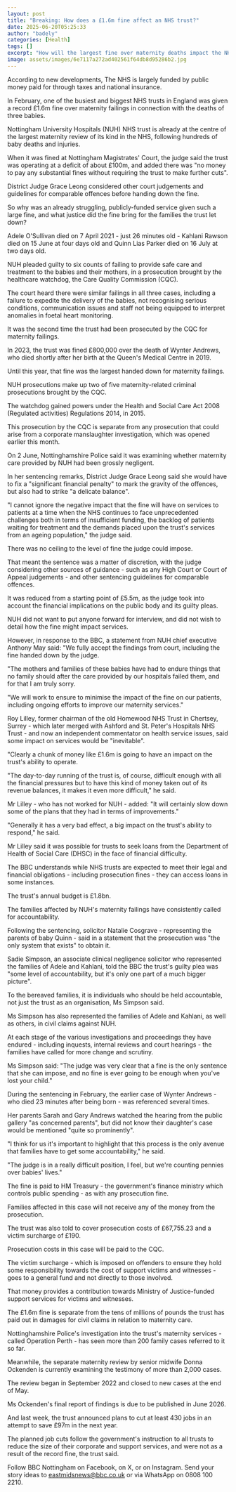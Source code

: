 ```yaml
---
layout: post
title: "Breaking: How does a £1.6m fine affect an NHS trust?"
date: 2025-06-20T05:25:33
author: "badely"
categories: [Health]
tags: []
excerpt: "How will the largest fine over maternity deaths impact the NHS and the families it failed?"
image: assets/images/6e7117a272ad402561f64db8d95286b2.jpg
---
```


According to new developments, The NHS is largely funded by public money paid for through taxes and national insurance.

In February, one of the busiest and biggest NHS trusts in England was given a record £1.6m fine over maternity failings in connection with the deaths of three babies.

Nottingham University Hospitals (NUH) NHS trust is already at the centre of the largest maternity review of its kind in the NHS, following hundreds of baby deaths and injuries. 

When it was fined at Nottingham Magistrates' Court, the judge said the trust was operating at a deficit of about £100m, and added there was "no money to pay any substantial fines without requiring the trust to make further cuts".

District Judge Grace Leong considered other court judgements and guidelines for comparable offences before handing down the fine.

So why was an already struggling, publicly-funded service given such a large fine, and what justice did the fine bring for the families the trust let down? 

Adele O'Sullivan died on 7 April 2021 - just 26 minutes old - Kahlani Rawson died on 15 June at four days old and Quinn Lias Parker died on 16 July at two days old. 

NUH pleaded guilty to six counts of failing to provide safe care and treatment to the babies and their mothers, in a prosecution brought by the healthcare watchdog, the Care Quality Commission (CQC). 

The court heard there were similar failings in all three cases, including a failure to expedite the delivery of the babies, not recognising serious conditions, communication issues and staff not being equipped to interpret anomalies in foetal heart monitoring. 

It was the second time the trust had been prosecuted by the CQC for maternity failings. 

In 2023, the trust was fined £800,000 over the death of Wynter Andrews, who died shortly after her birth at the Queen's Medical Centre in 2019. 

Until this year, that fine was the largest handed down for maternity failings. 

NUH prosecutions make up two of five maternity-related criminal prosecutions brought by the CQC. 

The watchdog gained powers under the Health and Social Care Act 2008 (Regulated activities) Regulations 2014, in 2015.

This prosecution by the CQC is separate from any prosecution that could arise from a corporate manslaughter investigation, which was opened earlier this month.

On 2 June, Nottinghamshire Police said it was examining whether maternity care provided by NUH had been grossly negligent.

In her sentencing remarks, District Judge Grace Leong said she would have to fix a "significant financial penalty" to mark the gravity of the offences, but also had to strike "a delicate balance".

"I cannot ignore the negative impact that the fine will have on services to patients at a time when the NHS continues to face unprecedented challenges both in terms of insufficient funding, the backlog of patients waiting for treatment and the demands placed upon the trust's services from an ageing population," the judge said.

There was no ceiling to the level of fine the judge could impose.

That meant the sentence was a matter of discretion, with the judge considering other sources of guidance - such as any High Court or Court of Appeal judgements - and other sentencing guidelines for comparable offences.

It was reduced from a starting point of £5.5m, as the judge took into account the financial implications on the public body and its guilty pleas. 

NUH did not want to put anyone forward for interview, and did not wish to detail how the fine might impact services. 

However, in response to the BBC, a statement from NUH chief executive Anthony May said: "We fully accept the findings from court, including the fine handed down by the judge. 

"The mothers and families of these babies have had to endure things that no family should after the care provided by our hospitals failed them, and for that I am truly sorry.

"We will work to ensure to minimise the impact of the fine on our patients, including ongoing efforts to improve our maternity services."

Roy Lilley, former chairman of the old Homewood NHS Trust in Chertsey, Surrey - which later merged with Ashford and St. Peter's Hospitals NHS Trust - and now an independent commentator on health service issues, said some impact on services would be "inevitable". 

"Clearly a chunk of money like £1.6m is going to have an impact on the trust's ability to operate.

"The day-to-day running of the trust is, of course, difficult enough with all the financial pressures but to have this kind of money taken out of its revenue balances, it makes it even more difficult," he said. 

Mr Lilley - who has not worked for NUH - added: "It will certainly slow down some of the plans that they had in terms of improvements."

"Generally it has a very bad effect, a big impact on the trust's ability to respond," he said. 

Mr Lilley said it was possible for trusts to seek loans from the Department of Health of Social Care (DHSC) in the face of financial difficulty. 

The BBC understands while NHS trusts are expected to meet their legal and financial obligations - including prosecution fines - they can access loans in some instances. 

The trust's annual budget is £1.8bn.

The families affected by NUH's maternity failings have consistently called for accountability.

Following the sentencing, solicitor Natalie Cosgrave - representing the parents of baby Quinn - said in a statement that the prosecution was "the only system that exists" to obtain it.

Sadie Simpson, an associate clinical negligence solicitor who represented the families of Adele and Kahlani, told the BBC the trust's guilty plea was "some level of accountability, but it's only one part of a much bigger picture".

To the bereaved families, it is individuals who should be held accountable, not just the trust as an organisation, Ms Simpson said.

Ms Simpson has also represented the families of Adele and Kahlani, as well as others, in civil claims against NUH. 

At each stage of the various investigations and proceedings they have endured - including inquests, internal reviews and court hearings - the families have called for more change and scrutiny. 

Ms Simpson said: "The judge was very clear that a fine is the only sentence that she can impose, and no fine is ever going to be enough when you've lost your child."

During the sentencing in February, the earlier case of Wynter Andrews - who died 23 minutes after being born - was referenced several times.

Her parents Sarah and Gary Andrews watched the hearing from the public gallery "as concerned parents", but did not know their daughter's case would be mentioned "quite so prominently". 

"I think for us it's important to highlight that this process is the only avenue that families have to get some accountability," he said.

"The judge is in a really difficult position, I feel, but we're counting pennies over babies' lives."

The fine is paid to HM Treasury - the government's finance ministry which controls public spending - as with any prosecution fine.

Families affected in this case will not receive any of the money from the prosecution.

The trust was also told to cover prosecution costs of £67,755.23 and a victim surcharge of £190.

Prosecution costs in this case will be paid to the CQC. 

The victim surcharge - which is imposed on offenders to ensure they hold some responsibility towards the cost of support victims and witnesses - goes to a general fund and not directly to those involved. 

That money provides a contribution towards Ministry of Justice-funded support services for victims and witnesses. 

The £1.6m fine is separate from the tens of millions of pounds the trust has paid out in damages for civil claims in relation to maternity care.

Nottinghamshire Police's investigation into the trust's maternity services - called Operation Perth - has seen more than 200 family cases referred to it so far.

Meanwhile, the separate maternity review by senior midwife Donna Ockenden is currently examining the testimony of more than 2,000 cases. 

The review began in September 2022 and closed to new cases at the end of May. 

Ms Ockenden's final report of findings is due to be published in June 2026.

And last week, the trust announced plans to cut at least 430 jobs in an attempt to save £97m in the next year.

The planned job cuts follow the government's instruction to all trusts to reduce the size of their corporate and support services, and were not as a result of the record fine, the trust said.

Follow BBC Nottingham on Facebook, on X, or on Instagram. Send your story ideas to eastmidsnews@bbc.co.uk or via WhatsApp on 0808 100 2210.

